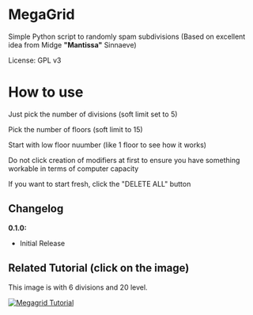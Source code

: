 # MegaGrid
Simple Python script to randomly spam subdivisions (Based on excellent idea from Midge **"Mantissa"** Sinnaeve)

License: GPL v3

# How to use

Just pick the number of divisions (soft limit set to 5)

Pick the number of floors (soft limit to 15)

Start with low floor nuumber (like 1 floor to see how it works)

Do not click creation of modifiers at first to ensure you have something workable in terms of computer capacity

If you want to start fresh, click the "DELETE ALL" button


## Changelog

**0.1.0:**
- Initial Release

## Related Tutorial (click on the image)
This image is with 6 divisions and 20 level. 

[![Megagrid Tutorial](https://i.imgur.com/46BwBQ5.png)](https://www.youtube.com/watch?v=2bK3juor2-c)
